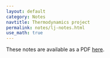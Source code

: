 ```yaml
---
layout: default
category: Notes
navtitle: Thermodynamics project
permalink: notes/lj-notes.html
use_math: true
---
```


These notes are available as a PDF <a href="lj-notes.pdf">here</a>.
